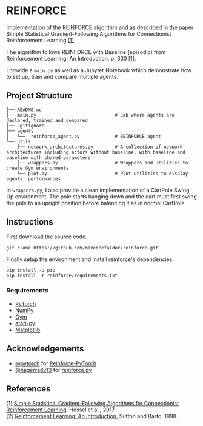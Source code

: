 # REINFORCE

Implementation of the REINFORCE algorithm and as described in the paper Simple Statistical Gradient-Following Algorithms for Connectionist Reinforcement Learning [[1]](#references).

The algorithm follows REINFORCE with Baseline (episodic) from Reinforcement Learning: An Introduction, p. 330 [[1]](#references).

I provide a `main.py` as well as a Jupyter Notebook which demonstrate how to set up, train and compare multiple agents.

## Project Structure

    ├── README.md
    ├── main.py                             # Lab where agents are declared, trained and compared
    ├── .gitignore
    ├── agents
    │   └──  reinforce_agent.py             # REINFORCE agent
    └── utils
        ├── network_architectures.py        # A collection of network architectures including actors without baseline, with baseline and baseline with shared parameters
        ├── wrappers.py                     # Wrappers and utilities to create Gym environments
        └── plot.py                         # Plot utilities to display agents' performances

In `wrappers.py`, I also provide a clean implementation of a CartPole Swing Up environment. The pole starts hanging down and the cart must first swing the pole to an upright position before balancing it as in normal CartPole.

## Instructions

First download the source code.
```
git clone https://github.com/maxencefaldor/reinforce.git
```
Finally setup the environment and install reinforce's dependencies
```
pip install -U pip
pip install -r reinforce/requirements.txt
```

### Requirements

- [PyTorch](http://pytorch.org/)
- [NumPy](https://numpy.org/)
- [Gym](https://gym.openai.com/)
- [atari-py](https://github.com/openai/atari-py)
- [Matplotlib](https://matplotlib.org/)

## Acknowledgements

- [@pytorch](https://github.com/pytorch) for [Reinforce-PyTorch](https://github.com/hagerrady13/Reinforce-PyTorch)
- [@hagerrady13](https://github.com/hagerrady13) for [reinforce.py](https://github.com/pytorch/examples/blob/master/reinforcement_learning/reinforce.py)

## References

[1] [Simple Statistical Gradient-Following Algorithms for Connectionist Reinforcement Learning](https://people.cs.umass.edu/~barto/courses/cs687/williams92simple.pdf), Hessel et al., 2017.  
[2] [Reinforcement Learning: An Introduction](http://www.incompleteideas.net/sutton/book/ebook/the-book.html), Sutton and Barto, 1998.  
